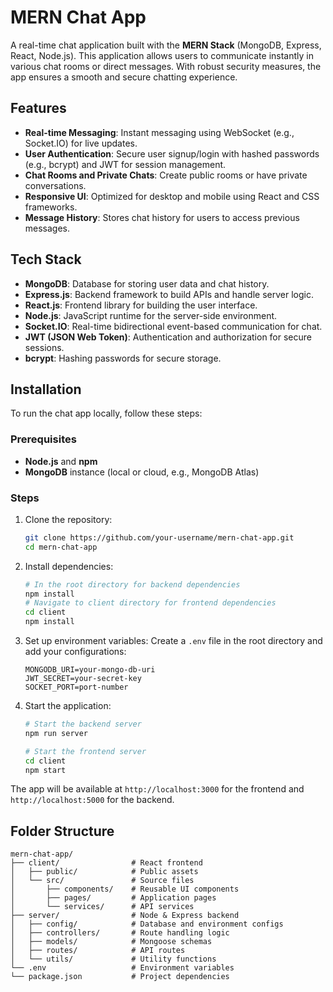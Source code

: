 # MERN Chat App

A real-time chat application built with the **MERN Stack** (MongoDB, Express, React, Node.js). This application allows users to communicate instantly in various chat rooms or direct messages. With robust security measures, the app ensures a smooth and secure chatting experience.

## Features

- **Real-time Messaging**: Instant messaging using WebSocket (e.g., Socket.IO) for live updates.
- **User Authentication**: Secure user signup/login with hashed passwords (e.g., bcrypt) and JWT for session management.
- **Chat Rooms and Private Chats**: Create public rooms or have private conversations.
- **Responsive UI**: Optimized for desktop and mobile using React and CSS frameworks.
- **Message History**: Stores chat history for users to access previous messages.

## Tech Stack

- **MongoDB**: Database for storing user data and chat history.
- **Express.js**: Backend framework to build APIs and handle server logic.
- **React.js**: Frontend library for building the user interface.
- **Node.js**: JavaScript runtime for the server-side environment.
- **Socket.IO**: Real-time bidirectional event-based communication for chat.
- **JWT (JSON Web Token)**: Authentication and authorization for secure sessions.
- **bcrypt**: Hashing passwords for secure storage.

## Installation

To run the chat app locally, follow these steps:

### Prerequisites

- **Node.js** and **npm**
- **MongoDB** instance (local or cloud, e.g., MongoDB Atlas)

### Steps

1. Clone the repository:
    ```bash
    git clone https://github.com/your-username/mern-chat-app.git
    cd mern-chat-app
    ```

2. Install dependencies:
    ```bash
    # In the root directory for backend dependencies
    npm install
    # Navigate to client directory for frontend dependencies
    cd client
    npm install
    ```

3. Set up environment variables:
    Create a `.env` file in the root directory and add your configurations:
    ```env
    MONGODB_URI=your-mongo-db-uri
    JWT_SECRET=your-secret-key
    SOCKET_PORT=port-number
    ```

4. Start the application:
    ```bash
    # Start the backend server
    npm run server

    # Start the frontend server
    cd client
    npm start
    ```

The app will be available at `http://localhost:3000` for the frontend and `http://localhost:5000` for the backend.

## Folder Structure

```plaintext
mern-chat-app/
├── client/                # React frontend
│   ├── public/            # Public assets
│   └── src/               # Source files
│       ├── components/    # Reusable UI components
│       ├── pages/         # Application pages
│       └── services/      # API services
├── server/                # Node & Express backend
│   ├── config/            # Database and environment configs
│   ├── controllers/       # Route handling logic
│   ├── models/            # Mongoose schemas
│   ├── routes/            # API routes
│   └── utils/             # Utility functions
└── .env                   # Environment variables
└── package.json           # Project dependencies
